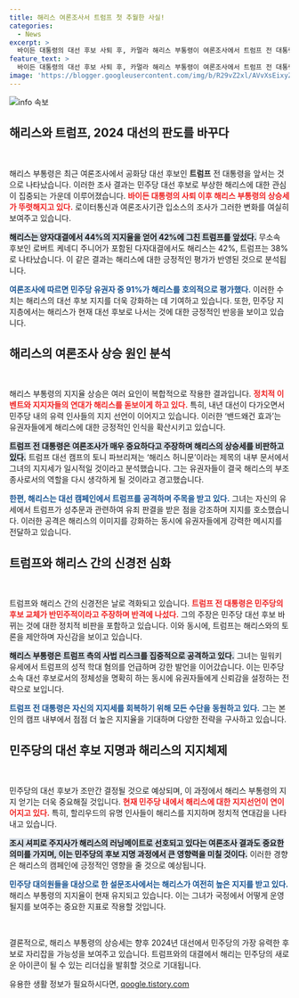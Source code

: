 ```yaml
---
title: 해리스 여론조사서 트럼프 첫 추월한 사실!
categories:
  - News
excerpt: >
  바이든 대통령의 대선 후보 사퇴 후, 카멀라 해리스 부통령이 여론조사에서 트럼프 전 대통령을 앞서며 해리스 돌풍이 일고 있다. 민주당 지지율 상승과 함께, 해리스는 대선 판도를 혼돈의 고비로 이끌고 있다. 과연 이 새로운 경쟁 구도가 어떤 결과를 초래할지 궁금하다!
feature_text: >
  바이든 대통령의 대선 후보 사퇴 후, 카멀라 해리스 부통령이 여론조사에서 트럼프 전 대통령을 앞서며 해리스 돌풍이 일고 있다. 민주당 지지율 상승과 함께, 해리스는 대선 판도를 혼돈의 고비로 이끌고 있다. 과연 이 새로운 경쟁 구도가 어떤 결과를 초래할지 궁금하다!
image: 'https://blogger.googleusercontent.com/img/b/R29vZ2xl/AVvXsEixyZcFfHzMRdzZMjFBmAUKJYCLCGyLL1o632UiGVXcaFdKo_bkvkuCioo0uUKlGfBVcT3P84aROyZIXSBEx3Aw5nCQ3pTgDom1WDC4m8eifvWiAmWEEVb4x6G_l8C0QH225ldMjyaFvpxGEBGNO37VmDTDMHGhJPq73UglMfDca1-0aw/s1600/blogspot.png'
---
```


<p><img src="https://blogger.googleusercontent.com/img/b/R29vZ2xl/AVvXsEixyZcFfHzMRdzZMjFBmAUKJYCLCGyLL1o632UiGVXcaFdKo_bkvkuCioo0uUKlGfBVcT3P84aROyZIXSBEx3Aw5nCQ3pTgDom1WDC4m8eifvWiAmWEEVb4x6G_l8C0QH225ldMjyaFvpxGEBGNO37VmDTDMHGhJPq73UglMfDca1-0aw/s1600/blogspot.png" alt="info 속보" /></p>

<h2 data-ke-size="size26">해리스와 트럼프, 2024 대선의 판도를 바꾸다</h2>

<p data-ke-size="size16">&nbsp;</p>

<p>해리스 부통령은 최근 여론조사에서 공화당 대선 후보인 <b>트럼프</b> 전 대통령을 앞서는 것으로 나타났습니다. 이러한 조사 결과는 민주당 대선 후보로 부상한 해리스에 대한 관심이 집중되는 가운데 이루어졌습니다. <b><span style="color: #ee2323;">바이든 대통령의 사퇴 이후 해리스 부통령의 상승세가 뚜렷해지고 있다.</span></b> 로이터통신과 여론조사기관 입소스의 조사가 그러한 변화를 여실히 보여주고 있습니다.</p>

<p><b><span style="background-color: #21538527;">해리스는 양자대결에서 44%의 지지율을 얻어 42%에 그친 트럼프를 앞섰다.</span></b> 무소속 후보인 로버트 케네디 주니어가 포함된 다자대결에서도 해리스는 42%, 트럼프는 38%로 나타났습니다. 이 같은 결과는 해리스에 대한 긍정적인 평가가 반영된 것으로 분석됩니다.</p>

<p><b><span style="color: #1a5490;">여론조사에 따르면 민주당 유권자 중 91%가 해리스를 호의적으로 평가했다.</span></b> 이러한 수치는 해리스의 대선 후보 지지를 더욱 강화하는 데 기여하고 있습니다. 또한, 민주당 지지층에서는 해리스가 현재 대선 후보로 나서는 것에 대한 긍정적인 반응을 보이고 있습니다.</p>

<h2 data-ke-size="size26">해리스의 여론조사 상승 원인 분석</h2>

<p data-ke-size="size16">&nbsp;</p>

<p>해리스 부통령의 지지율 상승은 여러 요인이 복합적으로 작용한 결과입니다. <b><span style="color: #ee2323;">정치적 이벤트와 지지자들의 연대가 해리스를 돋보이게 하고 있다.</span></b> 특히, 내년 대선이 다가오면서 민주당 내의 유력 인사들의 지지 선언이 이어지고 있습니다. 이러한 ‘밴드왜건 효과’는 유권자들에게 해리스에 대한 긍정적인 인식을 확산시키고 있습니다.</p>

<p><b><span style="background-color: #21538527;">트럼프 전 대통령은 여론조사가 매우 중요하다고 주장하며 해리스의 상승세를 비판하고 있다.</span></b> 트럼프 대선 캠프의 토니 파브리져는 ‘해리스 허니문’이라는 제목의 내부 문서에서 그녀의 지지세가 일시적일 것이라고 분석했습니다. 그는 유권자들이 결국 해리스의 부조종사로서의 역할을 다시 생각하게 될 것이라고 경고했습니다.</p>

<p><b><span style="color: #1a5490;">한편, 해리스는 대선 캠페인에서 트럼프를 공격하며 주목을 받고 있다.</span></b> 그녀는 자신의 유세에서 트럼프가 성추문과 관련하여 유죄 판결을 받은 점을 강조하며 지지를 호소했습니다. 이러한 공격은 해리스의 이미지를 강화하는 동시에 유권자들에게 강력한 메시지를 전달하고 있습니다.</p>

<h2 data-ke-size="size26">트럼프와 해리스 간의 신경전 심화</h2>

<p data-ke-size="size16">&nbsp;</p>

<p>트럼프와 해리스 간의 신경전은 날로 격화되고 있습니다. <b><span style="color: #ee2323;">트럼프 전 대통령은 민주당의 후보 교체가 반민주적이라고 주장하며 반격에 나섰다.</span></b> 그의 주장은 민주당 대선 후보 바뀌는 것에 대한 정치적 비판을 포함하고 있습니다. 이와 동시에, 트럼프는 해리스와의 토론을 제안하며 자신감을 보이고 있습니다.</p>

<p><b><span style="background-color: #21538527;">해리스 부통령은 트럼프 측의 사법 리스크를 집중적으로 공격하고 있다.</span></b> 그녀는 밀워키 유세에서 트럼프의 성적 학대 혐의를 언급하며 강한 발언을 이어갔습니다. 이는 민주당 소속 대선 후보로서의 정체성을 명확히 하는 동시에 유권자들에게 신뢰감을 설정하는 전략으로 보입니다.</p>

<p><b><span style="color: #1a5490;">트럼프 전 대통령은 자신의 지지세를 회복하기 위해 모든 수단을 동원하고 있다.</span></b> 그는 본인의 캠프 내부에서 점점 더 높은 지지율을 기대하며 다양한 전략을 구사하고 있습니다.</p>

<h2 data-ke-size="size26">민주당의 대선 후보 지명과 해리스의 지지체제</h2>

<p data-ke-size="size16">&nbsp;</p>

<p>민주당의 대선 후보가 조만간 결정될 것으로 예상되며, 이 과정에서 해리스 부통령의 지지 얻기는 더욱 중요해질 것입니다. <b><span style="color: #ee2323;">현재 민주당 내에서 해리스에 대한 지지선언이 연이어지고 있다.</span></b> 특히, 할리우드의 유명 인사들이 해리스를 지지하며 정치적 연대감을 나타내고 있습니다.</p>

<p><b><span style="background-color: #21538527;">조시 셔피로 주지사가 해리스의 러닝메이트로 선호되고 있다는 여론조사 결과도 중요한 의미를 가지며, 이는 민주당의 후보 지명 과정에서 큰 영향력을 미칠 것이다.</span></b> 이러한 경향은 해리스의 캠페인에 긍정적인 영향을 줄 것으로 예상됩니다.</p>

<p><b><span style="color: #1a5490;">민주당 대의원들을 대상으로 한 설문조사에서는 해리스가 여전히 높은 지지를 받고 있다.</span></b> 해리스 부통령의 지지율이 현재 유지되고 있습니다. 이는 그녀가 국정에서 어떻게 운영될지를 보여주는 중요한 지표로 작용할 것입니다.</p>

<p data-ke-size="size16">&nbsp;</p>

<p>결론적으로, 해리스 부통령의 상승세는 향후 2024년 대선에서 민주당의 가장 유력한 후보로 자리잡을 가능성을 보여주고 있습니다. 트럼프와의 대결에서 해리는 민주당의 새로운 아이콘이 될 수 있는 리더십을 발휘할 것으로 기대됩니다.</p>
유용한 생활 정보가 필요하시다면, <a href="https://qoogle.tistory.com" rel="dofollow">qoogle.tistory.com</a>


